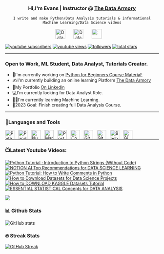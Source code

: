 
<body>
<h3 align="center"> Hi,I'm Evans | Instructor @ <a href="https://www.youtube.com/@thedataarmory">The Data Armory</a></h3>
</body>



<p align="center">
<code>I write and make Python/Data Analysis tutorials & informational Machine Learning/Data Science videos</code>
</p>

<p align="center">
  <a href="https://www.youtube.com/@thedataarmory"><img width="32px" alt="Data Armory Youtube" title="Youtube" src="https://i.imgur.com/qiXu7b2.png"/></a>
  &#8287;&#8287;&#8287;&#8287;&#8287;
  <a href="https://twitter.com/TheDataArmory"><img width="32px" alt="Data Armory Twitter" title="Twitter" src="https://i.imgur.com/OXZM1L6.png"/></a>
  &#8287;&#8287;&#8287;&#8287;&#8287;
  <a href="https://discord.gg/ydC74P5saW" alt="Discord" title="Data Armory Discord Server"><img width="32px" src="https://i.imgur.com/OViZO8J.png"/></a>
  &#8287;&#8287;&#8287;&#8287;&#8287;
</p>

 <p align="left">
  <a href="https://www.youtube.com/@thedataarmory?sub_confirmation=1">
         <img alt="youtube subscribers" title="Subscribe to my YouTube channel" src="https://custom-icon-badges.demolab.com/youtube/channel/subscribers/UCb1e9a7InJ0Dvj9cMiqVLPA?color=%23E05D44&label=SUBSCRIBE&logo=video&logoColor=white&style=for-the-badge&labelColor=CE4630"/></a> 
 <a href="https://www.youtube.com/@thedataarmory">
         <img alt="youtube views" title="YouTube views" src="https://custom-icon-badges.demolab.com/youtube/channel/views/UCb1e9a7InJ0Dvj9cMiqVLPA?color=%23E1AD0E&logo=eye&logoColor=white&style=for-the-badge&labelColor=C79600"/></a> 
      <a href="https://github.com/everndah?tab=followers">
         <img alt="followers" title="Follow me on Github" src="https://custom-icon-badges.demolab.com/github/followers/everndah?color=236ad3&labelColor=1155ba&style=for-the-badge&logo=person-add&label=Follow&logoColor=white"/></a>
      <a href="https://github.com/everndah?tab=repositories&sort=stargazers">
         <img alt="total stars" title="Total stars on GitHub" src="https://custom-icon-badges.demolab.com/github/stars/everndah?color=55960c&style=for-the-badge&labelColor=488207&logo=star"/></a>
   </p>

---

### Open to Work, ML Student, Data Analyst, Tutorials Creator.

- 📙I'm currently working on [Python for Beginners Course Material!](https://everndah.github.io/python_tutorials/)
- ✍️I'm currently building an online learning Platform [The Data Armory](www.youtube.com/@thedataarmory)
- 📖My Portfolio [On Linkedin](https://www.linkedin.com/in/evanslango/)
- 💻I'm currently looking for Data Analyst Role.
- 👨‍🎓I'm currently learning Machine Learning.
- 📅2023 Goal: Finish creating full Data Analysis Course.

<hr>

### 🧰Languages and Tools

<img align="left" alt="Python" width="30px" style="padding-right:10px;" src="https://cdn.jsdelivr.net/gh/devicons/devicon/icons/python/python-plain.svg" />
<img align="left" alt="Pandas" width="30px" style="padding-right:10px;" src="https://cdn.jsdelivr.net/gh/devicons/devicon/icons/pandas/pandas-original.svg" />
<img align="left" alt="Numpy" width="30px" style="padding-right:10px;" src="https://cdn.jsdelivr.net/gh/devicons/devicon/icons/numpy/numpy-original.svg" />
<img align="left" alt="Markdown" width="30px" style="padding-right:10px;" src="https://cdn.jsdelivr.net/gh/devicons/devicon/icons/markdown/markdown-original.svg" />
<img align="left" alt="Postgre" width="30px" style="padding-right:10px;" src="https://cdn.jsdelivr.net/gh/devicons/devicon/icons/postgresql/postgresql-original.svg" />
<img align="left" alt="Code" width="30px" style="padding-right:10px;" src="https://cdn.jsdelivr.net/gh/devicons/devicon/icons/vscode/vscode-original.svg" />
<img align="left" alt="GitHub" width="30px" style="padding-right:10px;" src="https://cdn.jsdelivr.net/gh/devicons/devicon/icons/github/github-original.svg" />
<img align="left" alt="Git" width="30px" style="padding-right:10px;" src="https://cdn.jsdelivr.net/gh/devicons/devicon/icons/git/git-original.svg" />
<img align="left" alt="Bash" width="30px" style="padding-right:10px;" src="https://cdn.jsdelivr.net/gh/devicons/devicon/icons/bash/bash-original.svg" />
<img align="left" alt="Gimp" width="30px" style="padding-right:10px;" src="https://cdn.jsdelivr.net/gh/devicons/devicon/icons/gimp/gimp-original.svg" />        
<br />

---

### 📺Latest Youtube Videos:

<!-- BEGIN YOUTUBE-CARDS -->
[![Python Tutorial : Introduction to Python Strings (Without Code)](https://ytcards.demolab.com/?id=4Ui4PnrFC9Q&title=Python+Tutorial+%3A+Introduction+to+Python+Strings+%28Without+Code%29&lang=en&timestamp=1681369759&background_color=%230d1117&title_color=%23ffffff&stats_color=%23dedede&width=250 "Python Tutorial : Introduction to Python Strings (Without Code)")](https://www.youtube.com/watch?v=4Ui4PnrFC9Q)
[![NOTION AI Top Recommendations for DATA SCIENCE LEARNING](https://ytcards.demolab.com/?id=23vWhTPrVW4&title=NOTION+AI+Top+Recommendations+for+DATA+SCIENCE+LEARNING&lang=en&timestamp=1674660586&background_color=%230d1117&title_color=%23ffffff&stats_color=%23dedede&width=250 "NOTION AI Top Recommendations for DATA SCIENCE LEARNING")](https://www.youtube.com/watch?v=23vWhTPrVW4)
[![Python Tutorial: How to Write Comments in Python](https://ytcards.demolab.com/?id=iqWqg5szAOI&title=Python+Tutorial%3A+How+to+Write+Comments+in+Python&lang=en&timestamp=1669476608&background_color=%230d1117&title_color=%23ffffff&stats_color=%23dedede&width=250 "Python Tutorial: How to Write Comments in Python")](https://www.youtube.com/watch?v=iqWqg5szAOI)
[![How to Download Datasets for Data Science Projects](https://ytcards.demolab.com/?id=n3DWS_p-AtM&title=How+to+Download+Datasets+for+Data+Science+Projects&lang=en&timestamp=1667309464&background_color=%230d1117&title_color=%23ffffff&stats_color=%23dedede&width=250 "How to Download Datasets for Data Science Projects")](https://www.youtube.com/watch?v=n3DWS_p-AtM)
[![How to DOWNLOAD KAGGLE Datasets Tutorial](https://ytcards.demolab.com/?id=7Jgur9q2ZVk&title=How+to+DOWNLOAD+KAGGLE+Datasets+Tutorial&lang=en&timestamp=1666180981&background_color=%230d1117&title_color=%23ffffff&stats_color=%23dedede&width=250 "How to DOWNLOAD KAGGLE Datasets Tutorial")](https://www.youtube.com/watch?v=7Jgur9q2ZVk)
[![ESSENTIAL STATISTICAL Concepts for DATA ANALYSIS](https://ytcards.demolab.com/?id=g9w3GJr-HY0&title=ESSENTIAL+STATISTICAL+Concepts+for+DATA+ANALYSIS&lang=en&timestamp=1664395105&background_color=%230d1117&title_color=%23ffffff&stats_color=%23dedede&width=250 "ESSENTIAL STATISTICAL Concepts for DATA ANALYSIS")](https://www.youtube.com/watch?v=g9w3GJr-HY0)
<!-- END YOUTUBE-CARDS -->

[<img src="https://custom-icon-badges.demolab.com/badge/-Subscribe%20For%20More-red?style=for-the-badge&logo=video&logoColor=white"/>](https://www.youtube.com/@thedataarmory?sub_confirmation=1)

### 📊 Github Stats

![GitHub stats](https://github-readme-stats.vercel.app/api?username=everndah&show_icons=true&theme=gruvbox)

### 🔥 Streak Stats

[![GitHub Streak](http://github-readme-streak-stats.herokuapp.com?user=everndah&theme=monokai-metallian&hide_border=true)](https://git.io/streak-stats)
